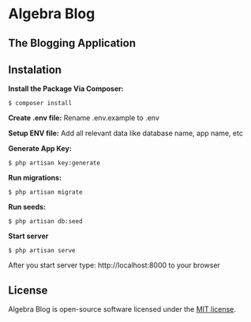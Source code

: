 # Algebra Blog
## The Blogging Application

## Instalation
**Install the Package Via Composer:**
```shell
$ composer install
```

**Create .env file:**
Rename .env.example to .env

**Setup ENV file:**
Add all relevant data like database name, app name, etc

**Generate App Key:**
```shell
$ php artisan key:generate
```

**Run migrations:**
```shell
$ php artisan migrate
```

**Run seeds:**
```shell
$ php artisan db:seed
```

**Start server**
```shell
$ php artisan serve
```

After you start server type: http://localhost:8000 to your browser

## License

Algebra Blog is open-source software licensed under the [MIT license](https://opensource.org/licenses/MIT).